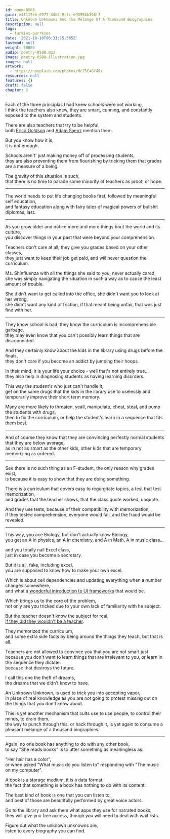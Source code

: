 ```yaml
---
id: poem-0588
guid: e41117eb-0977-4484-8c5c-e98954b266f7
title: Unknown Unknowns And The Mélange Of A Thousand Biographies
description: null
tags:
  - furkies-purrkies
date: '2021-10-10T00:31:15.585Z'
lastmod: null
weight: 58800
audio: poetry-0588.mp3
image: poetry-0588-illustration.jpg
images: null
artwork:
  - https://unsplash.com/photos/Mc75C46Y49s
resources: null
features: {}
draft: false
chapter: 3
---
```


Each of the three principlas I had knew schools were not working,\
I think the teachers also knew, they are smart, cunning, and constantly exposed to the system and students.

There are also teachers that try to be helpful,\
both [Erica Goldson](https://www.youtube.com/watch?v=9M4tdMsg3ts) and [Adam Saenz](https://www.youtube.com/watch?v=AyogyD7vXbw) mention them.

But you know how it is,\
it is not enough.

Schools aren't' just making money off of processing students,\
they are also preventing them from flourishing by tricking them that grades are a measure of a being.

The gravity of this situation is such,\
that there is no time to parade some minority of teachers as proof, or hope.

---

The world needs to put life changing books first, followed by meaningful self education,\
and fantasy education along with fairy tales of magical powers of bullshit diplomas, last.

---

As you grow older and notice more and more things bout the world and its culture,\
you discover things in your past that were beyond your comprehension.

Teachers don't care at all, they give you grades based on your other classes,\
they just want to keep their job get paid, and will never question the curriculum.

Ms. Shinfluenza with all the things she said to you, never actually cared,\
she was simply navigating the situation in such a way as to cause the least amount of trouble.

She didn't want to get called into the office, she didn't want you to look at her wrong,\
she didn't want any kind of friction, if that meant being unfair, that was just fine with her.

---

They know school is bad, they know the curriculum is incomprehensible garbage,\
they may even know that you can't possibly learn things that are disconnected.

And they certainly know about the kids in the library using drugs before the finals,\
they don't care if you become an addict by jumping their hoops.

In their mind, it is your life your choice - well that's not entirely true...\
they also help in diagnosing students as having learning disorders.

This way the student's who just can't handle it,\
get on the same drugs that the kids in the library use to uselessly and temporarily improve their short term memory.

Many are more likely to threaten, yeall, manipulate, cheat, steal, and pump the students with drugs,\
then to fix the curriculum, or help the student's learn in a sequence that fits them best.

---

And of course they know that they are convincing perfectly normal students that they are below average,\
as in not as smart as the other kids, other kids that are temporary memorizing as ordered.

---

See there is no such thing as an F-student, the only reason why grades exist,\
is because it is easy to show that they are doing something.

There is a curriculum that covers easy to regurgitate topics, a test that test memorization,\
and grades that the teacher shows, that the class quote worked, unquote.

And they use tests, because of their compatibility with memorization,\
if they tested comprehension, everyone would fail, and the fraud would be revealed.

---

This way, you ace Biology, but don't actually know Biology,\
you get an A in physics, an A in chemistry, and A in Math, A in music class...

and you totally nail Excel class,\
just in case you become a secretary.

But it is all, fake, including excel,\
you are supposed to know how to make your own excel.

Which is about cell dependencies and updating everything when a number changes somewhere,\
and what a [wonderful introduction to UI frameworks](https://www.youtube.com/watch?v=cuHDQhDhvPE) that would be.

Which brings us to the core of the problem,\
not only are you tricked due to your own lack of familiarity with he subject.

But the teacher doesn't know the subject for real,\
[if they did they wouldn't be a teacher](https://www.youtube.com/watch?v=QQskB2JJql4).

They memorized the curriculum,\
and some extra side facts by being around the things they teach, but that is all.

Teachers are not allowed to convince you that you are not smart just because you don't want to learn things that are irrelevant to you, or learn in the sequence they dictate.\
because that destroys the future.

I call this one the theft of dreams,\
the dreams that we didn't know to have.

An Unknown Unknown, is used to trick you into accepting vapor,\
in place of real knowledge as you are not going to protest missing out on the things that you don't know about.

This is yet another mechanism that cults use to use people, to control their minds, to drain them,\
the way to punch through this, or hack through it, is yet again to consume a pleasant mélange of a thousand biographies.

---

Again, no one book has anything to do with any other book,\
to say "She reads books" is to utter something as meaningless as:

"Her hair has a color",\
or when asked "What music do you listen to" responding with "The music on my computer".

A book is a storage medium, it is a data format,\
the fact that something is a book has nothing to do with its content.

The best kind of book is one that you can listen to,\
and best of those are beautifully performed by great voice actors.

Go to the library and ask them what apps they use for narrated books,\
they will give you free access, though you will need to deal with wait lists.

Figure out what the unknown unknowns are,\
listen to every biography you can find.
